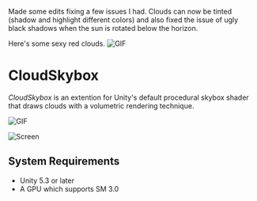 Made some edits fixing a few issues I had.  Clouds can now be tinted (shadow and highlight different colors) and also fixed the issue of ugly black shadows when the sun is rotated below the horizon.

Here's some sexy red clouds.
![GIF](https://i.imgur.com/62RySv9.gifv)


CloudSkybox
===========

*CloudSkybox* is an extention for Unity's default procedural skybox shader
that draws clouds with a volumetric rendering technique.

![GIF](http://67.media.tumblr.com/5c87a339816bca432e1fb43e1c1c7eb8/tumblr_o742vaqv4u1qio469o1_400.gif)

![Screen](https://66.media.tumblr.com/53350872a46efc25248006cbd0efccbf/tumblr_o742vaqv4u1qio469o2_r1_540.png)

System Requirements
-------------------

- Unity 5.3 or later
- A GPU which supports SM 3.0

